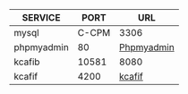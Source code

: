 
|SERVICE | PORT | URL |
|---- | ----- | ----- |
|mysql|C-CPM	| 3306|  |
|phpmyadmin| 80| [Phpmyadmin](http://localhost/phpmyadmin) |
|kcafib	|	10581	|8080 | [kcafib](http://localhost:8080/swagger-ui.html) |
|kcafif	| 4200| [kcafif](http://localhost:4200) |

